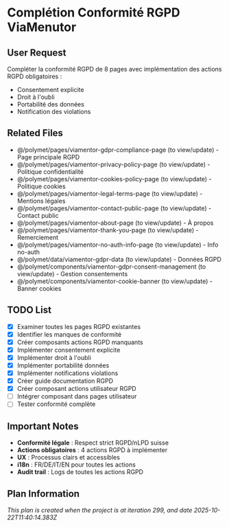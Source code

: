 # Complétion Conformité RGPD ViaMenutor

## User Request
Compléter la conformité RGPD de 8 pages avec implémentation des actions RGPD obligatoires :
- Consentement explicite
- Droit à l'oubli
- Portabilité des données
- Notification des violations

## Related Files
- @/polymet/pages/viamentor-gdpr-compliance-page (to view/update) - Page principale RGPD
- @/polymet/pages/viamentor-privacy-policy-page (to view/update) - Politique confidentialité
- @/polymet/pages/viamentor-cookies-policy-page (to view/update) - Politique cookies
- @/polymet/pages/viamentor-legal-terms-page (to view/update) - Mentions légales
- @/polymet/pages/viamentor-contact-public-page (to view/update) - Contact public
- @/polymet/pages/viamentor-about-page (to view/update) - À propos
- @/polymet/pages/viamentor-thank-you-page (to view/update) - Remerciement
- @/polymet/pages/viamentor-no-auth-info-page (to view/update) - Info no-auth
- @/polymet/data/viamentor-gdpr-data (to view/update) - Données RGPD
- @/polymet/components/viamentor-gdpr-consent-management (to view/update) - Gestion consentements
- @/polymet/components/viamentor-cookie-banner (to view/update) - Banner cookies

## TODO List
- [x] Examiner toutes les pages RGPD existantes
- [x] Identifier les manques de conformité
- [x] Créer composants actions RGPD manquants
- [x] Implémenter consentement explicite
- [x] Implémenter droit à l'oubli
- [x] Implémenter portabilité données
- [x] Implémenter notifications violations
- [x] Créer guide documentation RGPD
- [x] Créer composant actions utilisateur RGPD
- [ ] Intégrer composant dans pages utilisateur
- [ ] Tester conformité complète

## Important Notes
- **Conformité légale** : Respect strict RGPD/nLPD suisse
- **Actions obligatoires** : 4 actions RGPD à implémenter
- **UX** : Processus clairs et accessibles
- **i18n** : FR/DE/IT/EN pour toutes les actions
- **Audit trail** : Logs de toutes les actions RGPD

  
## Plan Information
*This plan is created when the project is at iteration 299, and date 2025-10-22T11:40:14.383Z*
